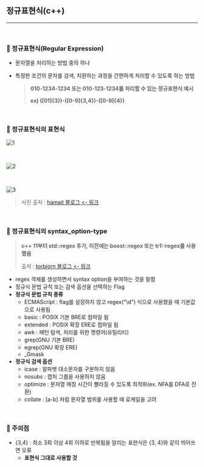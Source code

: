 ## 정규표현식(c++)

***

<br>

### :pushpin: 정규표현식(Regular Expression)

- 문자열을 처리하는 방법 중의 하나

- 특정한 조건의 문자를 검색, 치환하는 과정을 간편하게 처리할 수 있도록 하는 방법

  > **010-1234-1234 또는 010-123-1234를 처리할 수 있는 정규표현식 예시**
  >
  > **ex) ([01]{3})-([0-9]{3,4})-([0-9]{4})**

<br>

### :pushpin: 정규표현식의 표현식

![1](https://user-images.githubusercontent.com/55940552/145717579-3b571608-39a5-46bd-b84c-4ed166716e16.PNG) 

<br>

![2](https://user-images.githubusercontent.com/55940552/145717580-08052086-fa5f-4133-8c17-d676207bb80d.PNG)

<br>

![3](https://user-images.githubusercontent.com/55940552/145717581-79900cc2-0c5a-4aa2-b786-d2445690a2c9.PNG) 

> 사진 출처 : [hamait 블로그 <- 링크](https://hamait.tistory.com/342)



<br> 

### :pushpin: 정규표현식의 syntax_option-type

> **c++ 11부터 std::regex 추가, 이전에는 boost::regex 또는 tr1::regex를 사용했음**
>
> 출처 : [torbjorn 블로그 <- 링크](https://torbjorn.tistory.com/273)

- regex 객체를 생성하면서 syntax option을 부여하는 것을 말함
- 정규식 문법 규칙 또는 검색 옵션을 선택하는 Flag
- **정규식 문법 규칙 종류**
  - ECMAScript : flag를 설정하지 않고 regex("\d") 식으로 사용했을 때 기본값으로 사용됨
  - basic : POSIX 기본 BRE로 컴파일 됨
  - extended : POSIX 확장 ERE로 컴파일 됨
  - awk : 패턴 탐색, 처리를 위한 명령어(유틸리티)
  - grep(GNU 기본 BRE)
  - egrep(GNU 확장 ERE)
  - _Gmask
- **정규식 검색 옵션**
  - icase : 알파벳 대소문자를 구분하지 않음
  - nosubs : 캡처 그룹을 사용하지 않음
  - optimize : 문자열 매칭 시간이 빨라질 수 있도록 최적화(ex. NFA를 DFA로 전환)
  - collate : [a-b] 처럼 문자열 범위를 사용할 때 로케일을 고려

<br>

### :pushpin: 주의점

- {3,4} : 최소 3회 이상 4회 이하로 반복됨을 알리는 표현식은 {3, 4}와 같이 띄어쓰면 오류
  - **표현식 그대로 사용할 것**